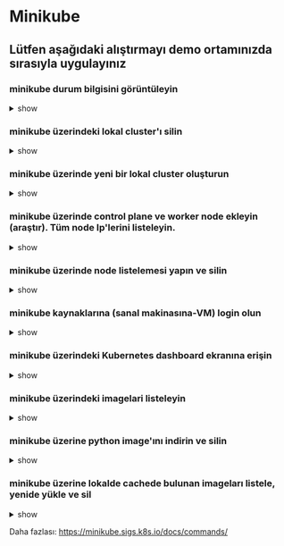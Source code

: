 # Minikube

## Lütfen aşağıdaki alıştırmayı demo ortamınızda sırasıyla uygulayınız

### minikube durum bilgisini görüntüleyin

<details><summary>show</summary>
<p>

```bash
minikube status
```

</p>
</details>

### minikube üzerindeki lokal cluster'ı silin

<details><summary>show</summary>
<p>

```bash
minikube delete
```

</p>
</details>

### minikube üzerinde yeni bir lokal cluster oluşturun
<details><summary>show</summary>
<p>

```bash
minikube start
```

</p>
</details>

### minikube üzerinde control plane ve worker node ekleyin (araştır). Tüm node Ip'lerini listeleyin.
<details><summary>show</summary>
<p>

```bash
minikube node add --control-plane
minikube node add --worker
minikube ip
```

</p>
</details>

### minikube üzerinde node listelemesi yapın ve silin
<details><summary>show</summary>
<p>

```bash
minikube node list
minikube node delete
```

</p>
</details>

### minikube kaynaklarına (sanal makinasına-VM) login olun 
<details><summary>show</summary>
<p>

```bash
minikube ssh
```

</p>
</details>

### minikube üzerindeki Kubernetes dashboard ekranına erişin
<details><summary>show</summary>
<p>

```bash
minikube dashboard
```

</p>
</details>


### minikube üzerindeki imagelari listeleyin
<details><summary>show</summary>
<p>

```bash
minikube image ls
```

</p>
</details>


### minikube üzerine python image'ını indirin ve silin
<details><summary>show</summary>
<p>

```bash
minikube image pull python
minikube image rm image python
```

</p>
</details>


### minikube üzerine lokalde cachede bulunan imageları listele, yenide yükle ve sil 
<details><summary>show</summary>
<p>

```bash
minikube cache list
minikube cache reload
minikube cache delete 
```

</p>
</details>

Daha fazlası: https://minikube.sigs.k8s.io/docs/commands/

